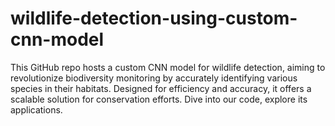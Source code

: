 # wildlife-detection-using-custom-cnn-model
This GitHub repo hosts a custom CNN model for wildlife detection, aiming to revolutionize biodiversity monitoring by accurately identifying various species in their habitats. Designed for efficiency and accuracy, it offers a scalable solution for conservation efforts. Dive into our code, explore its applications.
